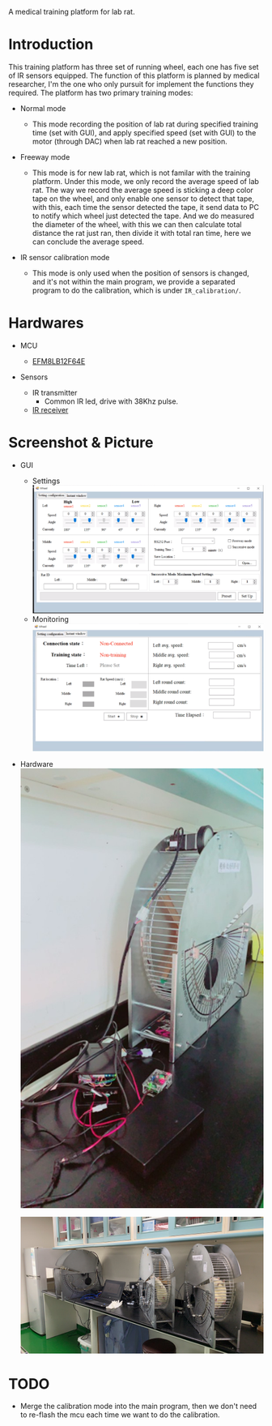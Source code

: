 A medical training platform for lab rat.

# Introduction
This training platform has three set of running wheel, each one has five set of IR sensors equipped. The function of this platform is planned by medical researcher, I'm the one who only pursuit for implement the functions they required. The platform has two primary training modes:

- Normal mode
  - This mode recording the position of lab rat during specified training time (set with GUI), and apply specified speed (set with GUI) to the motor (through DAC) when lab rat reached a new position.

- Freeway mode
  - This mode is for new lab rat, which is not familar with the training platform. Under this mode, we only record the average speed of lab rat. The way we record the average speed is sticking a deep color tape on the wheel, and only enable one sensor to detect that tape, with this, each time the sensor detected the tape, it send data to PC to notify which wheel just detected the tape. And we do measured the diameter of the wheel, with this we can then calculate total distance the rat just ran, then divide it with total ran time, here we can conclude the average speed.

- IR sensor calibration mode
    - This mode is only used when the position of sensors is changed, and it's not within the main program, we provide a separated program to do the calibration, which is under `IR_calibration/`.

# Hardwares
- MCU
  - [EFM8LB12F64E](https://www.silabs.com/products/mcu/8-bit/efm8-laser-bee/device.efm8lb12f64e-qfp32)

- Sensors
  - IR transmitter
    - Common IR led, drive with 38Khz pulse.
  - [IR receiver](https://www.seeedstudio.com/Grove-Infrared-Receiver.html)

# Screenshot & Picture
- GUI
  - Settings                                             
    ![Screen](./GUI_setting.png)
  - Monitoring                                             
    ![Screen](./GUI_monitor.png)
- Hardware                                                      
  ![Screen](./hardware.jpg)                                     
  
  ![Screen](./S__93904901.jpg)                                     

# TODO
- Merge the calibration mode into the main program, then we don't need to re-flash the mcu each time we want to do the calibration.
